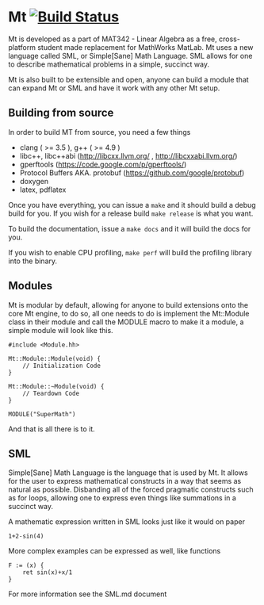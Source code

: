 # Mt [![Build Status](https://travis-ci.org/XAMPP/Mt.svg)](https://travis-ci.org/XAMPP/Mt)
Mt is developed as a part of MAT342 - Linear Algebra as a free, cross-platform student made replacement for MathWorks MatLab. Mt uses a new language called SML, or Simple[Sane] Math Language. SML allows for one to describe mathematical problems in a simple, succinct way.

Mt is also built to be extensible and open, anyone can build a module that can expand Mt or SML and have it work with any other Mt setup.

## Building from source

In order to build MT from source, you need a few things

 * clang ( >= 3.5 ), g++ ( >= 4.9 )
 * libc++, libc++abi (http://libcxx.llvm.org/ , http://libcxxabi.llvm.org/)
 * gperftools (https://code.google.com/p/gperftools/)
 * Protocol Buffers AKA. protobuf (https://github.com/google/protobuf)
 * doxygen
 * latex, pdflatex

Once you have everything, you can issue a `make` and it should build a debug build for you. If you wish for a release build `make release` is what you want.

To build the documentation, issue a `make docs` and it will build the docs for you.

If you wish to enable CPU profiling, `make perf` will build the profiling library into the binary.

## Modules

Mt is modular by default, allowing for anyone to build extensions onto the core Mt engine, to do so, all one needs to do is implement the Mt::Module class in their module and call the MODULE macro to make it a module, a simple module will look like this.

~~~{.cpp}
#include <Module.hh>

Mt::Module::Module(void) {
	// Initialization Code
}

Mt::Module::~Module(void) {
	// Teardown Code
}

MODULE("SuperMath")

~~~

And that is all there is to it.

## SML

Simple[Sane] Math Language is the language that is used by Mt. It allows for the user to express mathematical constructs in a way that seems as natural as possible. Disbanding all of the forced pragmatic constructs such as for loops, allowing one to express even things like summations in a succinct way.

A mathematic expression written in SML looks just like it would on paper

~~~
1+2-sin(4)
~~~

More complex examples can be expressed as well, like functions

~~~
F := (x) {
	ret sin(x)+x/1
}
~~~

For more information see the SML.md document
